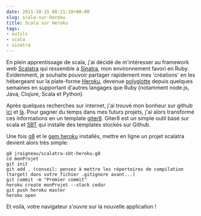 ```yaml
---
date: 2011-10-15 08:21:18+00:00
slug: scala-sur-heroku
title: Scala sur Heroku
tags:
- outils
- scala
- sinatra
---
```


En plein apprentissage de scala, j'ai décidé de m'intéresser au framework web [Scalatra](http://www.scalatra.org/) qui ressemble à [Sinatra](http://www.sinatrarb.com/), mon environnement favori en Ruby. Evidemment, je souhaite pouvoir partager rapidement mes 'créations' en les hébergeant sur la plate-forme [Heroku](http://www.heroku.com/), devenue [polyglotte](http://blog.heroku.com/archives/2011/8/3/polyglot_platform/) depuis quelques semaines en supportant d'autres langages que Ruby (notamment node.js, Java, Clojure, Scala et Python).
<!--more-->
Après quelques recherches sur internet, j'ai trouvé mon bonheur sur github [ici](https://gist.github.com/1209277) et [là](https://github.com/mikkelbd/scalatra-hello-heroku). Pour gagner du temps dans mes futurs projets, j'ai alors transformé ces informations en un template [giter8](https://github.com/n8han/giter8). Giter8 est un simple outil basé sur scala et [SBT](https://github.com/harrah/xsbt/wiki) qui installe des templates stockés sur Github.

Une fois [g8](https://github.com/n8han/giter8) et le [gem heroku](http://devcenter.heroku.com/articles/git) installés, mettre en ligne un projet scalatra devient alors très simple:


	g8 jraigneau/scalatra-sbt-heroku.g8
	cd monProjet
	git init
	git add . (conseil: pensez à mettre les répertoires de compilation (target) dans votre fichier .gitignore avant...)
	git commit -m "Premier commit"
	heroku create monProjet --stack cedar
	git push heroku master
	heroku open


Et voilà, votre navigateur s'ouvre sur la nouvelle application !

